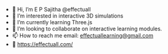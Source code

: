 - 👋 Hi, I’m E P Sajitha @effectuall
- 👀 I’m interested in interactive 3D simulations
- 🌱 I’m currently learning Three.js 
- 💞️ I’m looking to collaborate on interactive learning modules.
- 📫 How to reach me email: effectuallearning@gmail.com
- 🚧 https://effectuall.com/ 

<!---
effectuall/effectuall is a ✨ special ✨ repository because its `README.md` (this file) appears on your GitHub profile.
You can click the Preview link to take a look at your changes.
--->
